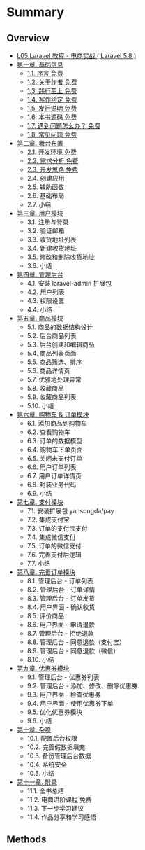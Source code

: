 # Summary

## Overview

* [L05 Laravel 教程 - 电商实战 \( Laravel 5.8 \)](README.md)
* [ 第一章. 基础信息](methods.md)
  * [1.1. 序言 免费](methods/11-xu-yan-mian-fei.md)
  * [1.2. 关于作者 免费](methods/12-guan-yu-zuo-zhe-mian-fei.md)
  * [1.3. 践行至上 免费](methods/13-jian-xing-zhi-shang-mian-fei.md)
  * [1.4. 写作约定 免费](methods/14-xie-zuo-yue-ding-mian-fei.md)
  * [1.5. 发行说明 免费](methods/15-fa-xing-shuo-ming-mian-fei.md)
  * [1.6. 本书源码 免费](methods/16-ben-shu-yuan-ma-mian-fei.md)
  * [1.7. 遇到问题怎么办？ 免费](methods/17-yu-dao-wen-ti-zen-yao-ban-ff1f-mian-fei.md)
  * [1.8. 常见问题 免费](methods/18-chang-jian-wen-ti-mian-fei.md)
* [第二章. 舞台布置](di-er-7ae0-wu-tai-bu-zhi.md)
  * [2.1. 开发环境  免费](di-er-7ae0-wu-tai-bu-zhi/21-kai-fa-huan-jing-mian-fei.md)
  * [2.2. 需求分析 免费](di-er-7ae0-wu-tai-bu-zhi/22-xu-qiu-fen-xi-mian-fei.md)
  * [2.3. 开发思路 免费](di-er-7ae0-wu-tai-bu-zhi/23-kai-fa-si-lu-mian-fei.md)
  * 2.4. 创建应用
  * 2.5. 辅助函数
  * 2.6. 基础布局
  * 2.7. 小结
* [第三章. 用户模块](di-san-7ae0-yong-hu-mo-kuai.md)
  * 3.1. 注册与登录
  * 3.2. 验证邮箱
  * 3.3. 收货地址列表
  * 3.4. 新建收货地址
  * 3.5. 修改和删除收货地址
  * 3.6. 小结
* [第四章. 管理后台](di-si-7ae0-guan-li-hou-tai.md)
  * 4.1. 安装 laravel-admin 扩展包
  * 4.2. 用户列表
  * 4.3. 权限设置
  * 4.4. 小结
* [第五章. 商品模块](di-wu-7ae0-shang-pin-mo-kuai.md)
  * 5.1. 商品的数据结构设计
  * 5.2. 后台商品列表
  * 5.3. 后台创建和编辑商品
  * 5.4. 商品列表页面
  * 5.5. 商品筛选、排序
  * 5.6. 商品详情页
  * 5.7. 优雅地处理异常
  * 5.8. 收藏商品
  * 5.9. 收藏商品列表
  * 5.10. 小结
* [第六章. 购物车 & 订单模块](di-liu-7ae0-gou-wu-che-and-ding-dan-mo-kuai.md)
  * 6.1. 添加商品到购物车
  * 6.2. 查看购物车
  * 6.3. 订单的数据模型
  * 6.4. 购物车下单页面
  * 6.5. 关闭未支付订单
  * 6.6. 用户订单列表
  * 6.7. 用户订单详情页
  * 6.8. 封装业务代码
  * 6.9. 小结
* [第七章. 支付模块](di-qi-7ae0-zhi-fu-mo-kuai.md)
  * 7.1. 安装扩展包 yansongda/pay
  * 7.2. 集成支付宝
  * 7.3. 订单的支付宝支付
  * 7.4. 集成微信支付
  * 7.5. 订单的微信支付
  * 7.6. 完善支付后逻辑
  * 7.7. 小结
* [第八章. 完善订单模块](di-ba-7ae0-wan-shan-ding-dan-mo-kuai.md)
  * 8.1. 管理后台 - 订单列表
  * 8.2. 管理后台 - 订单详情
  * 8.3. 管理后台 - 订单发货
  * 8.4. 用户界面 - 确认收货
  * 8.5. 评价商品
  * 8.6. 用户界面 - 申请退款
  * 8.7. 管理后台 - 拒绝退款
  * 8.8. 管理后台 - 同意退款（支付宝）
  * 8.9. 管理后台 - 同意退款（微信）
  * 8.10. 小结
* [第九章. 优惠券模块](di-jiu-7ae0-you-hui-quan-mo-kuai.md)
  * 9.1. 管理后台 - 优惠券列表
  * 9.2. 管理后台 - 添加、修改、删除优惠券
  * 9.3. 用户界面 - 检查优惠券
  * 9.4. 用户界面 - 使用优惠券下单
  * 9.5. 优化优惠券模块
  * 9.6. 小结
* [第十章. 杂项](di-shi-7ae0-za-xiang.md)
  * 10.1. 配置后台权限
  * 10.2. 完善假数据填充
  * 10.3. 备份管理后台数据
  * 10.4. 系统安全
  * 10.5. 小结
* [第十一章. 附录](di-shi-yi-7ae0-fu-lu.md)
  * 11.1. 全书总结
  * 11.2. 电商进阶课程 免费
  * 11.3. 下一步学习建议
  * 11.4. 作品分享和学习感悟

## Methods

